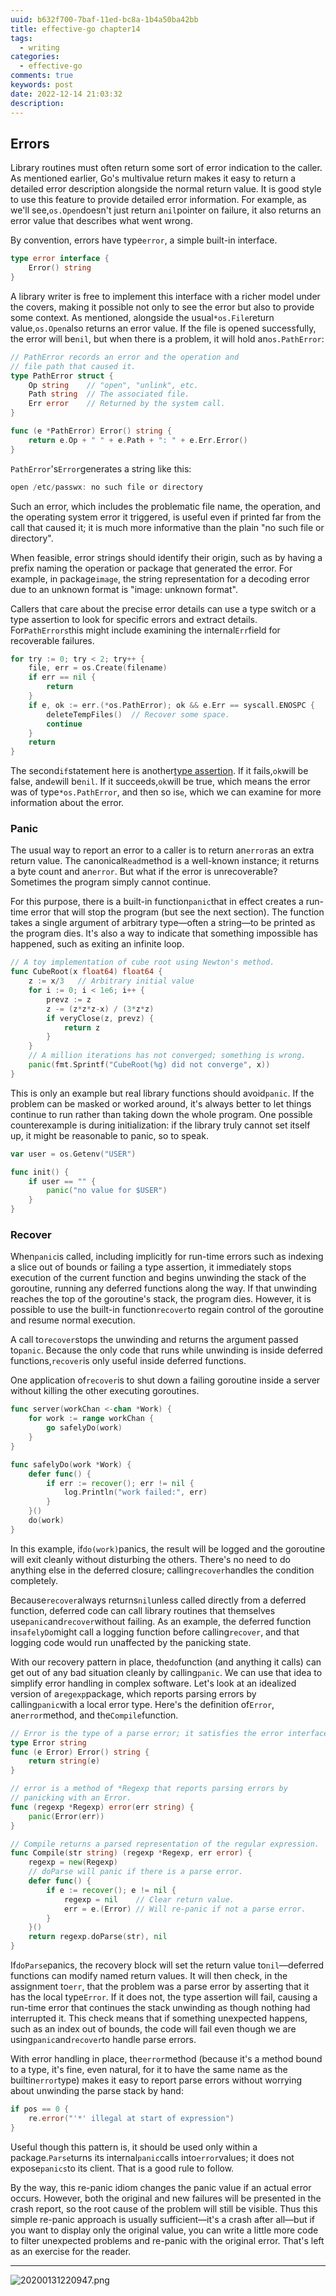 ```yaml
---
uuid: b632f700-7baf-11ed-bc8a-1b4a50ba42bb
title: effective-go chapter14
tags:
  - writing
categories:
  - effective-go
comments: true
keywords: post
date: 2022-12-14 21:03:32
description:
---
```


<!--more-->
<!-- 1. 发布前：删除草稿的 uuid -->
<!-- 2. 发布后：补充tag，category -->

## Errors 

Library routines must often return some sort of error indication to the caller. As mentioned earlier, Go's multivalue return makes it easy to return a detailed error description alongside the normal return value. It is good style to use this feature to provide detailed error information. For example, as we'll see,`os.Open`doesn't just return a`nil`pointer on failure, it also returns an error value that describes what went wrong.

By convention, errors have type`error`, a simple built-in interface.

```go
type error interface {
    Error() string
}

```

A library writer is free to implement this interface with a richer model under the covers, making it possible not only to see the error but also to provide some context. As mentioned, alongside the usual`*os.File`return value,`os.Open`also returns an error value. If the file is opened successfully, the error will be`nil`, but when there is a problem, it will hold an`os.PathError`:

```go
// PathError records an error and the operation and
// file path that caused it.
type PathError struct {
    Op string    // "open", "unlink", etc.
    Path string  // The associated file.
    Err error    // Returned by the system call.
}

func (e *PathError) Error() string {
    return e.Op + " " + e.Path + ": " + e.Err.Error()
}

```

`PathError`'s`Error`generates a string like this:

```go
open /etc/passwx: no such file or directory

```

Such an error, which includes the problematic file name, the operation, and the operating system error it triggered, is useful even if printed far from the call that caused it; it is much more informative than the plain "no such file or directory".

When feasible, error strings should identify their origin, such as by having a prefix naming the operation or package that generated the error. For example, in package`image`, the string representation for a decoding error due to an unknown format is "image: unknown format".

Callers that care about the precise error details can use a type switch or a type assertion to look for specific errors and extract details. For`PathErrors`this might include examining the internal`Err`field for recoverable failures.

```go
for try := 0; try < 2; try++ {
    file, err = os.Create(filename)
    if err == nil {
        return
    }
    if e, ok := err.(*os.PathError); ok && e.Err == syscall.ENOSPC {
        deleteTempFiles()  // Recover some space.
        continue
    }
    return
}
```

The second`if`statement here is another[type assertion](https://docs.huihoo.com/go/golang.org/doc/effective_go.html#interface_conversions). If it fails,`ok`will be false, and`e`will be`nil`. If it succeeds,`ok`will be true, which means the error was of type`*os.PathError`, and then so is`e`, which we can examine for more information about the error.

### Panic 

The usual way to report an error to a caller is to return an`error`as an extra return value. The canonical`Read`method is a well-known instance; it returns a byte count and an`error`. But what if the error is unrecoverable? Sometimes the program simply cannot continue.

For this purpose, there is a built-in function`panic`that in effect creates a run-time error that will stop the program \(but see the next section\). The function takes a single argument of arbitrary type—often a string—to be printed as the program dies. It's also a way to indicate that something impossible has happened, such as exiting an infinite loop.

```go
// A toy implementation of cube root using Newton's method.
func CubeRoot(x float64) float64 {
    z := x/3   // Arbitrary initial value
    for i := 0; i < 1e6; i++ {
        prevz := z
        z -= (z*z*z-x) / (3*z*z)
        if veryClose(z, prevz) {
            return z
        }
    }
    // A million iterations has not converged; something is wrong.
    panic(fmt.Sprintf("CubeRoot(%g) did not converge", x))
}
```

This is only an example but real library functions should avoid`panic`. If the problem can be masked or worked around, it's always better to let things continue to run rather than taking down the whole program. One possible counterexample is during initialization: if the library truly cannot set itself up, it might be reasonable to panic, so to speak.

```go
var user = os.Getenv("USER")

func init() {
    if user == "" {
        panic("no value for $USER")
    }
}

```

### Recover 

When`panic`is called, including implicitly for run-time errors such as indexing a slice out of bounds or failing a type assertion, it immediately stops execution of the current function and begins unwinding the stack of the goroutine, running any deferred functions along the way. If that unwinding reaches the top of the goroutine's stack, the program dies. However, it is possible to use the built-in function`recover`to regain control of the goroutine and resume normal execution.

A call to`recover`stops the unwinding and returns the argument passed to`panic`. Because the only code that runs while unwinding is inside deferred functions,`recover`is only useful inside deferred functions.

One application of`recover`is to shut down a failing goroutine inside a server without killing the other executing goroutines.

```go
func server(workChan <-chan *Work) {
    for work := range workChan {
        go safelyDo(work)
    }
}

func safelyDo(work *Work) {
    defer func() {
        if err := recover(); err != nil {
            log.Println("work failed:", err)
        }
    }()
    do(work)
}

```

In this example, if`do(work)`panics, the result will be logged and the goroutine will exit cleanly without disturbing the others. There's no need to do anything else in the deferred closure; calling`recover`handles the condition completely.

Because`recover`always returns`nil`unless called directly from a deferred function, deferred code can call library routines that themselves use`panic`and`recover`without failing. As an example, the deferred function in`safelyDo`might call a logging function before calling`recover`, and that logging code would run unaffected by the panicking state.

With our recovery pattern in place, the`do`function \(and anything it calls\) can get out of any bad situation cleanly by calling`panic`. We can use that idea to simplify error handling in complex software. Let's look at an idealized version of a`regexp`package, which reports parsing errors by calling`panic`with a local error type. Here's the definition of`Error`, an`error`method, and the`Compile`function.

```go
// Error is the type of a parse error; it satisfies the error interface.
type Error string
func (e Error) Error() string {
    return string(e)
}

// error is a method of *Regexp that reports parsing errors by
// panicking with an Error.
func (regexp *Regexp) error(err string) {
    panic(Error(err))
}

// Compile returns a parsed representation of the regular expression.
func Compile(str string) (regexp *Regexp, err error) {
    regexp = new(Regexp)
    // doParse will panic if there is a parse error.
    defer func() {
        if e := recover(); e != nil {
            regexp = nil    // Clear return value.
            err = e.(Error) // Will re-panic if not a parse error.
        }
    }()
    return regexp.doParse(str), nil
}

```

If`doParse`panics, the recovery block will set the return value to`nil`—deferred functions can modify named return values. It will then check, in the assignment to`err`, that the problem was a parse error by asserting that it has the local type`Error`. If it does not, the type assertion will fail, causing a run-time error that continues the stack unwinding as though nothing had interrupted it. This check means that if something unexpected happens, such as an index out of bounds, the code will fail even though we are using`panic`and`recover`to handle parse errors.

With error handling in place, the`error`method \(because it's a method bound to a type, it's fine, even natural, for it to have the same name as the builtin`error`type\) makes it easy to report parse errors without worrying about unwinding the parse stack by hand:

```go
if pos == 0 {
    re.error("'*' illegal at start of expression")
}

```

Useful though this pattern is, it should be used only within a package.`Parse`turns its internal`panic`calls into`error`values; it does not expose`panics`to its client. That is a good rule to follow.

By the way, this re-panic idiom changes the panic value if an actual error occurs. However, both the original and new failures will be presented in the crash report, so the root cause of the problem will still be visible. Thus this simple re-panic approach is usually sufficient—it's a crash after all—but if you want to display only the original value, you can write a little more code to filter unexpected problems and re-panic with the original error. That's left as an exercise for the reader.




---
![20200131220947.png](source/assets/images/leunggeorge.github.io-image-9o2i34.png)

